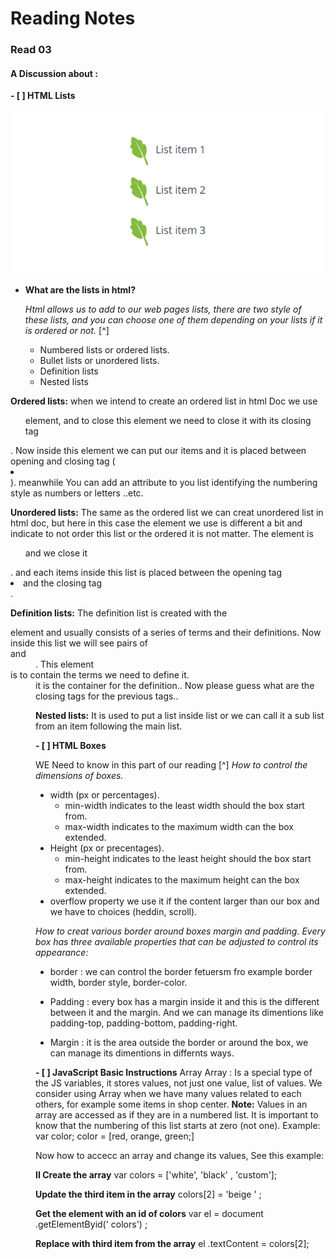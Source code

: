# Reading Notes
### Read 03

#### A Discussion about :

**- [ ] HTML Lists**

![HTML Lists](images/img03.png)

* **What are the lists in html?**

    *Html allows us to add to our web pages lists, there are two style of these lists, and you can choose one of them depending on your lists if it is ordered or not.* [^]
   - Numbered lists or ordered lists.
   - Bullet lists or unordered lists.
   - Definition lists
   - Nested lists

**Ordered lists:**
  when we intend to create an ordered list in html Doc we use <ol> element, and to close this element we need to close it with its closing tag </ol>.
  Now inside this element we can put our items and it is placed between opening and closing tag ( <li> </li>).
  meanwhile You can add an attribute to you list identifying the numbering style as numbers or letters ..etc.

**Unordered lists:**
The same as the ordered list we can creat unordered list in html doc, but here in this case the element we use is different a bit and indicate to not order this list or the ordered it is not matter.
The element is <ul> and we close it </ul>.
and each items inside this list is placed between the opening tag <li> and the closing tag </li>.

**Definition lists:**
The definition list is created with the <dl> element and usually consists of a series of terms and their definitions.
Now inside this list we will see pairs of <dt> and <dd>.  This element <dt>  is to contain the terms we need to define it. <dd> it is the container for the definition.. Now please guess what are the closing tags for the previous tags.. 

**Nested lists:**
It is used to put a list inside list or we can call it a sub list from an item following the main list.


**- [ ] HTML Boxes**

WE Need to know in this part of our reading [^]
*How to control the dimensions of boxes.*
  - width (px or percentages).
    * min-width indicates to the least width should the box start from.
    * max-width indicates to the maximum width can the box extended.
  - Height (px or precentages).
    * min-height indicates to the least height should the box start from.
    * max-height indicates to the maximum height can the box extended.
  - overflow property we use it if the content larger than our box and we
     have to choices (heddin, scroll).
 
*How to creat various border around boxes margin and padding.*
*Every box has three available properties that can be adjusted to control its appearance:*
  - border : we can control the border fetuersm fro example border width,
    border style, border-color.
  - Padding : every box has a margin inside it and this is the different 
    between it and the margin. And we can manage its dimentions like padding-top, padding-bottom, padding-right.

  - Margin : it is the area outside the border or around the box, we can 
    manage its dimentions in differnts ways.

**- [ ] JavaScript Basic Instructions**
Array
Array : Is a special type of the JS variables, it stores values, not just one value, list of values.
We consider using Array when we have many values related to each others, for example some items in shop center.
**Note:** Values in an array are accessed as if they are in a numbered list. It is important to know that the numbering of this list starts at zero (not one).
Example:
 var color;
     color = [red,
            orange,
            green;]

Now how to accecc an array and change its values, See this example:

**II Create the array**
var colors = ['white',
'black' ,
'custom'];

**Update the third item in the array**
colors[2] = 'beige ' ;

**Get the element with an id of colors**
var el = document .getElementByid(' colors') ;

**Replace with third item from the array** 
el .textContent = colors[2]; 